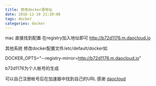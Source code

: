 ```yaml
---
title: 修改docker源地址
date: 2016-11-10 21:20:08
tags: docker
categories: docker
---
```



mac 直接找到配置 在registry加入地址即可
http://b72d1176.m.daocloud.io

其他系统 修改docker配置文件/etc/default/docker如

DOCKER_OPTS="--registry-mirror=http://b72d1176.m.daocloud.io"

b72d1176为个人帐号的生成

可以自己注册帐号后在加速器中找到自己的URL
感谢 [daocloud](https://www.daocloud.io)